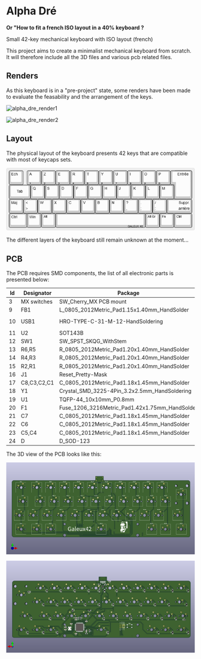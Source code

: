 # Alpha Dré

__Or "How to fit a french ISO layout in a 40% keyboard ?__

Small 42-key mechanical keyboard with ISO layout (french)

This project aims to create a minimalist mechanical keyboard from scratch. It will therefore include all the 3D files and various pcb related files.

## Renders

As this keyboard is in a "pre-project" state, some renders have been made to evaluate the feasability and the arrangement of the keys.

![alpha_dre_render1](renders/alpha_dre_render1.png)

![alpha_dre_render2](renders/alpha_dre_render2.png)

## Layout

The physical layout of the keyboard presents 42 keys that are compatible with most of keycaps sets.

![alpha_dre_layout](docs/alpha_dre_layout.png)

The different layers of the keyboard still remain unknown at the moment...

## PCB

The PCB requires SMD components, the list of all electronic parts is presented below:

|Id |Designator  |Package                                       |Quantity |Designation       |
|---|------------|----------------------------------------------|---------|------------------|
|3  |MX switches |SW_Cherry_MX PCB mount                        |42       |MX-NoLED          |
|9  |FB1         |L_0805_2012Metric_Pad1.15x1.40mm_HandSolder   |1        |Ferrite_Bead_Small|
|10 |USB1        |HRO-TYPE-C-31-M-12-HandSoldering              |1        |HRO-TYPE-C-31-M-12|
|11 |U2          |SOT143B                                       |1        |PRTR5V0U2X        |
|12 |SW1         |SW_SPST_SKQG_WithStem                         |1        |SW_Push           |
|13 |R6,R5       |R_0805_2012Metric_Pad1.20x1.40mm_HandSolder   |2        |5.1k              |
|14 |R4,R3       |R_0805_2012Metric_Pad1.20x1.40mm_HandSolder   |2        |10k               |
|15 |R2,R1       |R_0805_2012Metric_Pad1.20x1.40mm_HandSolder   |2        |22                |
|16 |J1          |Reset_Pretty-Mask                             |1        |AVR-ISP-6         |
|17 |C8,C3,C2,C1 |C_0805_2012Metric_Pad1.18x1.45mm_HandSolder   |4        |0.1uF             |
|18 |Y1          |Crystal_SMD_3225-4Pin_3.2x2.5mm_HandSoldering |1        |16MHz             |
|19 |U1          |TQFP-44_10x10mm_P0.8mm                        |1        |ATmega32U4-AU     |
|20 |F1          |Fuse_1206_3216Metric_Pad1.42x1.75mm_HandSolder|1        |500mA             |
|21 |C7          |C_0805_2012Metric_Pad1.18x1.45mm_HandSolder   |1        |1uF               |
|22 |C6          |C_0805_2012Metric_Pad1.18x1.45mm_HandSolder   |1        |10uF              |
|23 |C5,C4       |C_0805_2012Metric_Pad1.18x1.45mm_HandSolder   |2        |22pF              |
|24 |D           |D_SOD-123                                     |42       |D_Small           |

The 3D view of the PCB looks like this:

![pcb_front](docs/alpha_dre_pcb_top.png)

![pcb_back](docs/alpha_dre_pcb_bottom.png)